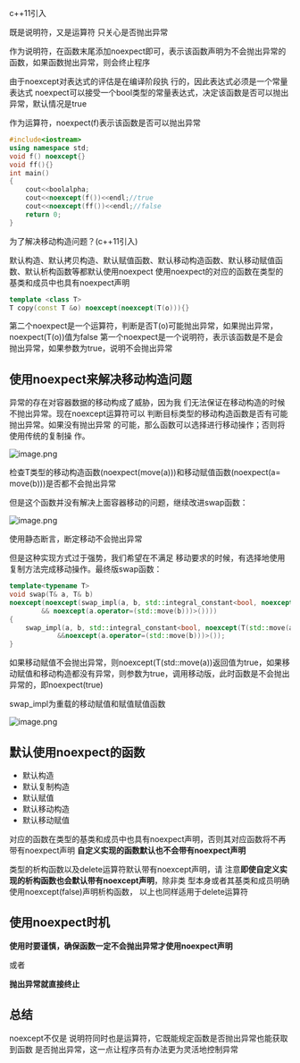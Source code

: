 
c++11引入


既是说明符，又是运算符
只关心是否抛出异常

作为说明符，在函数末尾添加noexpect即可，表示该函数声明为不会抛出异常的函数，如果函数抛出异常，则会终止程序

由于noexcept对表达式的评估是在编译阶段执 行的，因此表达式必须是一个常量表达式
noexpect可以接受一个bool类型的常量表达式，决定该函数是否可以抛出异常，默认情况是true

作为运算符，noexpect(f)表示该函数是否可以抛出异常

```cpp
#include<iostream>
using namespace std;
void f() noexcept{}
void ff(){}
int main()
{
    cout<<boolalpha;
    cout<<noexcept(f())<<endl;//true
    cout<<noexcept(ff())<<endl;//false
    return 0;
}
```

为了解决移动构造问题？(c++11引入)

默认构造、默认拷贝构造、默认赋值函数、默认移动构造函数、默认移动赋值函数、默认析构函数等都默认使用noexpect
使用noexpect的对应的函数在类型的基类和成员中也具有noexpect声明




```cpp
template <class T>  
T copy(const T &o) noexcept(noexcept(T(o))){}
```
第二个noexpect是一个运算符，判断是否T(o)可能抛出异常，如果抛出异常，noexpect(T(o))值为false
第一个noexpect是一个说明符，表示该函数是不是会抛出异常，如果参数为true，说明不会抛出异常

## 使用noexpect来解决移动构造问题

异常的存在对容器数据的移动构成了威胁，因为我 们无法保证在移动构造的时候不抛出异常。现在noexcept运算符可以 判断目标类型的移动构造函数是否有可能抛出异常。如果没有抛出异常 的可能，那么函数可以选择进行移动操作；否则将使用传统的复制操 作。

![image.png](https://yaaame-1317851743.cos.ap-beijing.myqcloud.com/20240501224430.png)


检查T类型的移动构造函数(noexpect(move(a)))和移动赋值函数(noexpect(a= move(b)))是否都不会抛出异常



但是这个函数并没有解决上面容器移动的问题，继续改进swap函数：

![image.png](https://yaaame-1317851743.cos.ap-beijing.myqcloud.com/20240501224747.png)

使用静态断言，断定移动不会抛出异常


但是这种实现方式过于强势，我们希望在不满足 移动要求的时候，有选择地使用复制方法完成移动操作。最终版swap函数：

```cpp
template<typename T> 
void swap(T& a, T& b)
noexcept(noexcept(swap_impl(a, b, std::integral_constant<bool, noexcept(T(std::move(a))) 
        && noexcept(a.operator=(std::move(b)))>())))
{ 
    swap_impl(a, b, std::integral_constant<bool, noexcept(T(std::move(a))) 
            &&noexcept(a.operator=(std::move(b)))>()); 
}
```
如果移动赋值不会抛出异常，则noexcept(T(std::move(a))返回值为true，如果移动赋值和移动构造都没有异常，则参数为true，调用移动版，此时函数是不会抛出异常的，即noexpect(true)


swap_impl为重载的移动赋值和赋值赋值函数

![image.png](https://yaaame-1317851743.cos.ap-beijing.myqcloud.com/20240501225254.png)



## 默认使用noexpect的函数

- 默认构造
- 默认复制构造
- 默认赋值
- 默认移动构造
- 默认移动赋值

对应的函数在类型的基类和成员中也具有noexpect声明，否则其对应函数将不再带有noexpect声明
**自定义实现的函数默认也不会带有noexpect声明**

类型的析构函数以及delete运算符默认带有noexcept声明，请 注意**即使自定义实现的析构函数也会默认带有noexcept声明**，除非类 型本身或者其基类和成员明确使用noexcept(false)声明析构函数， 以上也同样适用于delete运算符
## 使用noexpect时机

**使用时要谨慎，确保函数一定不会抛出异常才使用noexpect声明**

或者

**抛出异常就直接终止**

## 总结

noexcept不仅是 说明符同时也是运算符，它既能规定函数是否抛出异常也能获取到函数 是否抛出异常，这一点让程序员有办法更为灵活地控制异常

